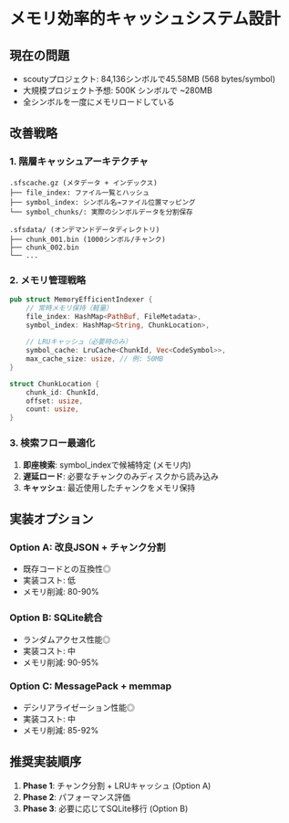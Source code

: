 # メモリ効率的キャッシュシステム設計

## 現在の問題

- scoutyプロジェクト: 84,136シンボルで45.58MB (568 bytes/symbol)
- 大規模プロジェクト予想: 500K シンボルで ~280MB
- 全シンボルを一度にメモリロードしている

## 改善戦略

### 1. 階層キャッシュアーキテクチャ

```
.sfscache.gz (メタデータ + インデックス)
├── file_index: ファイル一覧とハッシュ
├── symbol_index: シンボル名→ファイル位置マッピング  
└── symbol_chunks/: 実際のシンボルデータを分割保存

.sfsdata/ (オンデマンドデータディレクトリ)
├── chunk_001.bin (1000シンボル/チャンク)
├── chunk_002.bin
└── ...
```

### 2. メモリ管理戦略

```rust
pub struct MemoryEfficientIndexer {
    // 常時メモリ保持（軽量）
    file_index: HashMap<PathBuf, FileMetadata>,
    symbol_index: HashMap<String, ChunkLocation>,
    
    // LRUキャッシュ（必要時のみ）
    symbol_cache: LruCache<ChunkId, Vec<CodeSymbol>>,
    max_cache_size: usize, // 例: 50MB
}

struct ChunkLocation {
    chunk_id: ChunkId,
    offset: usize,
    count: usize,
}
```

### 3. 検索フロー最適化

1. **即座検索**: symbol_indexで候補特定 (メモリ内)
2. **遅延ロード**: 必要なチャンクのみディスクから読み込み
3. **キャッシュ**: 最近使用したチャンクをメモリ保持

## 実装オプション

### Option A: 改良JSON + チャンク分割
- 既存コードとの互換性◎
- 実装コスト: 低
- メモリ削減: 80-90%

### Option B: SQLite統合  
- ランダムアクセス性能◎
- 実装コスト: 中
- メモリ削減: 90-95%

### Option C: MessagePack + memmap
- デシリアライゼーション性能◎
- 実装コスト: 中
- メモリ削減: 85-92%

## 推奨実装順序

1. **Phase 1**: チャンク分割 + LRUキャッシュ (Option A)
2. **Phase 2**: パフォーマンス評価
3. **Phase 3**: 必要に応じてSQLite移行 (Option B)